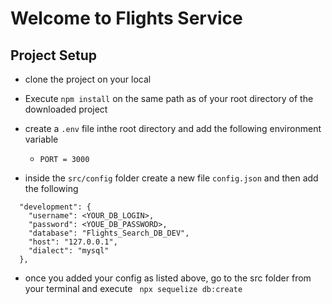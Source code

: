 # Welcome to Flights Service

## Project Setup
- clone the project on your local
- Execute `npm install` on the same path as of your root directory of the downloaded project
- create a `.env` file inthe root directory and add the following environment variable
    - `PORT = 3000`

- inside the `src/config` folder create a new file `config.json` and  then add the following 

```
  "development": {
    "username": <YOUR_DB_LOGIN>,
    "password": <YOUE_DB_PASSWORD>,
    "database": "Flights_Search_DB_DEV",
    "host": "127.0.0.1",
    "dialect": "mysql"
  },
```  

- once you added your config as listed above, go to the src folder from your terminal and execute ` npx sequelize db:create`